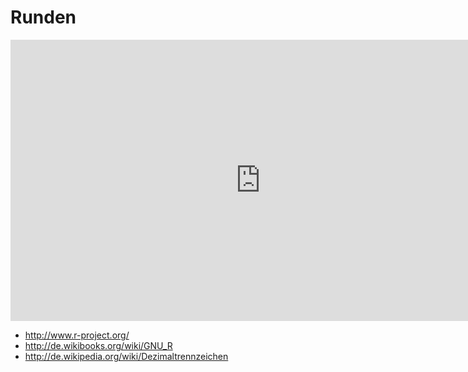 # Runden

<iframe width="800" height="450" src="https://www.youtube-nocookie.com/embed/eV9nQTR483A?showinfo=0" frameborder="0" allowfullscreen></iframe>

* http://www.r-project.org/
* http://de.wikibooks.org/wiki/GNU_R
* http://de.wikipedia.org/wiki/Dezimaltrennzeichen

